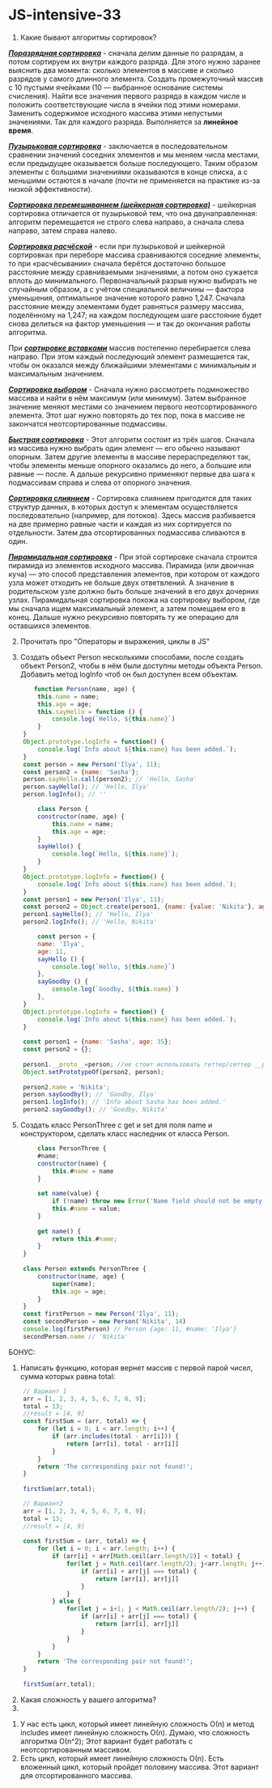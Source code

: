 # JS-intensive-33

1) Какие бывают алгоритмы сортировок?

***<u>Поразрядная сортировка</u>*** - сначала делим данные по разрядам, а потом сортируем их внутри каждого разряда.
Для этого нужно заранее выяснить два момента: сколько элементов в массиве и сколько разрядов у самого длинного
элемента. Создать промежуточный массив с 10 пустыми ячейками (10 — выбранное основание системы счисления).
Найти все значения первого разряда в каждом числе и положить соответствующие числа в ячейки под этими номерами.
Заменить содержимое исходного массива этими непустыми значениями. Так для каждого разряда. Выполняется за
**линейное время**.


***<u>Пузырьковая сортировка</u>*** - заключается в последовательном сравнении значений соседних элементов и мы меняем
числа местами, если предыдущее оказывается больше последующего. Таким образом элементы с большими
значениями оказываются в конце списка, а с меньшими остаются в начале (почти не применяется на практике
из-за низкой эффективности).


***<u>Сортировка перемешиванием (шейкерная сортировка)</u>*** - шейкерная сортировка отличается от пузырьковой тем,
что она двунаправленная: алгоритм перемещается не строго слева направо, а сначала слева направо, затем
справа налево.


***<u>Сортировка расчёской</u>*** - если при пузырьковой и шейкерной сортировках при переборе массива сравниваются
соседние элементы, то при «расчёсывании» сначала берётся достаточно большое расстояние между сравниваемыми
значениями, а потом оно сужается вплоть до минимального. Первоначальный разрыв нужно выбирать не случайным
образом, а с учётом специальной величины — фактора уменьшения, оптимальное значение которого равно 1,247.
Сначала расстояние между элементами будет равняться размеру массива, поделённому на 1,247; на каждом последующем
шаге расстояние будет снова делиться на фактор уменьшения — и так до окончания работы алгоритма.


При ***<u>сортировке вставками</u>*** массив постепенно перебирается слева направо. При этом каждый последующий элемент
размещается так, чтобы он оказался между ближайшими элементами с минимальным и максимальным значением.


***<u>Сортировка выбором</u>*** - Сначала нужно рассмотреть подмножество массива и найти в нём максимум (или минимум).
Затем выбранное значение меняют местами со значением первого неотсортированного элемента. Этот шаг нужно
повторять до тех пор, пока в массиве не закончатся неотсортированные подмассивы.


***<u>Быстрая сортировка</u>*** - Этот алгоритм состоит из трёх шагов. Сначала из массива нужно выбрать один элемент — его
обычно называют опорным. Затем другие элементы в массиве перераспределяют так, чтобы элементы меньше опорного
оказались до него, а большие или равные — после. А дальше рекурсивно применяют первые два шага к подмассивам
справа и слева от опорного значения.


***<u>Сортировка слиянием</u>*** - Сортировка слиянием пригодится для таких структур данных, в которых доступ к элементам
осуществляется последовательно (например, для потоков). Здесь массив разбивается на две примерно равные части
и каждая из них сортируется по отдельности. Затем два отсортированных подмассива сливаются в один.


***<u>Пирамидальная сортировка</u>*** - При этой сортировке сначала строится пирамида из элементов исходного массива.
Пирамида (или двоичная куча) — это способ представления элементов, при котором от каждого узла может отходить
не больше двух ответвлений. А значение в родительском узле должно быть больше значений в его двух дочерних узлах.
Пирамидальная сортировка похожа на сортировку выбором, где мы сначала ищем максимальный элемент, а затем помещаем
его в конец. Дальше нужно рекурсивно повторять ту же операцию для оставшихся элементов.


2) Прочитать про "Операторы и выражения, циклы в JS"

3) Создать объект Person несколькими способами, после создать объект Person2, чтобы в нём были доступны методы объекта Person. Добавить метод logInfo чтоб он был доступен всем объектам.
```js
       function Person(name, age) {
        this.name = name;
        this.age = age;
        this.sayHello = function () {
            console.log(`Hello, ${this.name}`)
        }
    }
    Object.prototype.logInfo = function() {
        console.log(`Info about ${this.name} has been added.`);
    }
    const person = new Person('Ilya', 11);
    const person2 = {name: 'Sasha'};
    person.sayHello.call(person2); // 'Hello, Sasha'
    person.sayHello(); // 'Hello, Ilya'
    person.logInfo(); // ''
```
```js
        class Person {
        constructor(name, age) {
            this.name = name;
            this.age = age;
        }
        sayHello() {
            console.log(`Hello, ${this.name}`);
        }
    }
    Object.prototype.logInfo = function() {
        console.log(`Info about ${this.name} has been added.`);
    }
    const person1 = new Person('Ilya', 11);
    const person2 = Object.create(person1, {name: {value: 'Nikita'}, age: {value: 11}});
    person1.sayHello(); // 'Hello, Ilya'
    person2.logInfo(); // 'Hello, Nikita'
```

```js
        const person = {
        name: 'Ilya',
        age: 11,
        sayHello () {
            console.log(`Hello, ${this.name}`)
        },
        sayGoodby () {
            console.log(`Goodby, ${this.name}`)
        },
    }
    Object.prototype.logInfo = function() {
        console.log(`Info about ${this.name} has been added.`);
    }
    
    const person1 = {name: 'Sasha', age: 35};
    const person2 = {};
    
    person1.__proto__=person; //не стоит использовать геттер/сеттер __proto__
    Object.setPrototypeOf(person2, person);
    
    person2.name = 'Nikita';
    person.sayGoodby(); // 'Goodby, Ilya'
    person1.logInfo(); // 'Info about Sasha has been added.'
    person2.sayGoodby(); // 'Goodby, Nikita'    
```

5) Создать класс PersonThree c get и set для поля name и конструктором, сделать класс наследник от класса Person.
```js
        class PersonThree {
        #name;
        constructor(name) {
            this.#name = name
        }
    
        set name(value) {
            if (!name) throw new Error('Name field should not be empty!');
            this.#name = value;
        }
    
        get name() {
            return this.#name;
        }
    }
    
    class Person extends PersonThree {
        constructor(name, age) {
            super(name);
            this.age = age;
        }
    }
    const firstPerson = new Person('Ilya', 11);
    const secondPerson = new Person('Nikita', 14)
    console.log(firstPerson) // Person {age: 11, #name: 'Ilya'}
    secondPerson.name // 'Nikita'

```

БОНУС:
1) Написать функцию, которая вернет массив с первой парой чисел, сумма которых равна total:
```js
    // Вариант 1
    arr = [1, 2, 3, 4, 5, 6, 7, 8, 9];
    total = 13;
    //result = [4, 9]
    const firstSum = (arr, total) => {
        for (let i = 0; i < arr.length; i++) {
            if (arr.includes(total - arr[i])) {
                return [arr[i], total - arr[i]]
            }
        }
        return 'The corresponding pair not found!';
    }
    
    firstSum(arr,total);
```
```js
    // Вариант2
    arr = [1, 2, 3, 4, 5, 6, 7, 8, 9];
    total = 13;
    //result = [4, 9]
    
    const firstSum = (arr, total) => {
        for (let i = 0; i < arr.length; i++) {
            if (arr[i] + arr[Math.ceil(arr.length/2)] < total) {
                for(let j = Math.ceil(arr.length/2); j<arr.length; j++) {
                    if (arr[i] + arr[j] === total) {
                        return [arr[i], arr[j]]
                    }
                }
            } else {
                for(let j = i+1; j < Math.ceil(arr.length/2); j++) {
                    if (arr[i] + arr[j] === total) {
                        return [arr[i], arr[j]]
                    }
                }
            }
        }
        return 'The corresponding pair not found!';
    }
    
    firstSum(arr,total);
```
2) Какая сложность у вашего алгоритма?
3) 
1. У нас есть цикл, который имеет линейную сложность О(n) и метод includes имеет линейную сложность О(n). 
Думаю, что сложность алгоритма О(n^2); Этот вариант будет работать с неотсортированным массивом.
2. Есть цикл, который имеет линейную сложность О(n). Есть вложенный цикл, который пройдет половину массива.
Этот вариант для отсортированного массива.

